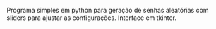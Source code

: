 Programa simples em python para geração de senhas aleatórias com sliders para ajustar as configurações.
Interface em tkinter.
